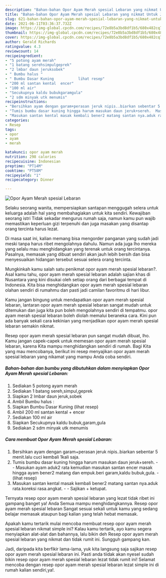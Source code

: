 ```yaml
---
description: "Bahan-bahan Opor Ayam Merah spesial Lebaran yang nikmat Untuk Jualan"
title: "Bahan-bahan Opor Ayam Merah spesial Lebaran yang nikmat Untuk Jualan"
slug: 621-bahan-bahan-opor-ayam-merah-spesial-lebaran-yang-nikmat-untuk-jualan
date: 2021-06-11T03:36:37.732Z
image: https://img-global.cpcdn.com/recipes/72e8b5a3bd8df1b5/680x482cq70/opor-ayam-merah-spesial-lebaran-foto-resep-utama.jpg
thumbnail: https://img-global.cpcdn.com/recipes/72e8b5a3bd8df1b5/680x482cq70/opor-ayam-merah-spesial-lebaran-foto-resep-utama.jpg
cover: https://img-global.cpcdn.com/recipes/72e8b5a3bd8df1b5/680x482cq70/opor-ayam-merah-spesial-lebaran-foto-resep-utama.jpg
author: Gerald Richards
ratingvalue: 4.3
reviewcount: 14
recipeingredient:
- "5 potong ayam merah"
- "1 batang serehsimpulgeprek"
- "2 lmbar daun jeruksobek"
- " Bumbu halus "
- " Bumbu Dasar Kuning           lihat resep"
- "200 ml santan kental  encer"
- "100 ml air"
- "Secukupnya kaldu bubukgaramgula"
- "2 sdm minyak utk menumis"
recipeinstructions:
- "Bersihkan ayam dengan garam+perasan jeruk nipis..biarkan sebentar 5 menit.lalu cuci kembali 1kali saja."
- "Tumis bumbu dasar kuning hingga harum masukan daun jeruk+sereh.  Masukan ayam aduk2 rata kemudian masukan santan encer masak hingga ayam bener2 matang dan empuk.beri garam,kaldu bubuk,gula.           (lihat resep)"
- "Masukan santan kental masak kembali bener2 matang santan nya.aduk rata.koreksi rasa.angkat.  Sajikan + ketupat."
categories:
- Resep
tags:
- opor
- ayam
- merah

katakunci: opor ayam merah 
nutrition: 298 calories
recipecuisine: Indonesian
preptime: "PT14M"
cooktime: "PT58M"
recipeyield: "1"
recipecategory: Dinner

---
```



![Opor Ayam Merah spesial Lebaran](https://img-global.cpcdn.com/recipes/72e8b5a3bd8df1b5/680x482cq70/opor-ayam-merah-spesial-lebaran-foto-resep-utama.jpg)

Selaku seorang wanita, mempersiapkan santapan menggugah selera untuk keluarga adalah hal yang membahagiakan untuk kita sendiri. Kewajiban seorang istri Tidak sekadar mengurus rumah saja, namun kamu pun wajib memastikan keperluan gizi terpenuhi dan juga masakan yang disantap orang tercinta harus lezat.

Di masa  saat ini, kalian memang bisa mengorder panganan yang sudah jadi meski tanpa harus ribet mengolahnya dahulu. Namun ada juga lho mereka yang selalu mau menghidangkan yang terenak untuk orang tercintanya. Pasalnya, memasak yang dibuat sendiri akan jauh lebih bersih dan bisa menyesuaikan hidangan tersebut sesuai selera orang tercinta. 



Mungkinkah kamu salah satu penikmat opor ayam merah spesial lebaran?. Asal kamu tahu, opor ayam merah spesial lebaran adalah sajian khas di Nusantara yang kini disukai oleh setiap orang dari berbagai tempat di Indonesia. Kita bisa menghidangkan opor ayam merah spesial lebaran olahan sendiri di rumahmu dan pasti jadi camilan favoritmu di hari libur.

Kamu jangan bingung untuk mendapatkan opor ayam merah spesial lebaran, lantaran opor ayam merah spesial lebaran sangat mudah untuk ditemukan dan juga kita pun boleh mengolahnya sendiri di tempatmu. opor ayam merah spesial lebaran boleh diolah memalui beraneka cara. Kini pun ada banyak sekali cara kekinian yang menjadikan opor ayam merah spesial lebaran semakin nikmat.

Resep opor ayam merah spesial lebaran pun sangat mudah dibuat, lho. Kamu jangan capek-capek untuk memesan opor ayam merah spesial lebaran, karena Kita mampu menghidangkan sendiri di rumah. Bagi Kita yang mau mencobanya, berikut ini resep menyajikan opor ayam merah spesial lebaran yang nikamat yang mampu Anda coba sendiri.

<!--inarticleads1-->

##### Bahan-bahan dan bumbu yang dibutuhkan dalam menyiapkan Opor Ayam Merah spesial Lebaran:

1. Sediakan 5 potong ayam merah
1. Sediakan 1 batang sereh,simpul,geprek
1. Siapkan 2 lmbar daun jeruk,sobek
1. Ambil  Bumbu halus :
1. Siapkan  Bumbu Dasar Kuning           (lihat resep)
1. Ambil 200 ml santan kental + encer
1. Sediakan 100 ml air
1. Siapkan Secukupnya kaldu bubuk,garam,gula
1. Sediakan 2 sdm minyak utk menumis




<!--inarticleads2-->

##### Cara membuat Opor Ayam Merah spesial Lebaran:

1. Bersihkan ayam dengan garam+perasan jeruk nipis..biarkan sebentar 5 menit.lalu cuci kembali 1kali saja.
1. Tumis bumbu dasar kuning hingga harum masukan daun jeruk+sereh. -  - Masukan ayam aduk2 rata kemudian masukan santan encer masak hingga ayam bener2 matang dan empuk.beri garam,kaldu bubuk,gula. -           (lihat resep)
1. Masukan santan kental masak kembali bener2 matang santan nya.aduk rata.koreksi rasa.angkat. -  - Sajikan + ketupat.




Ternyata resep opor ayam merah spesial lebaran yang lezat tidak ribet ini gampang banget ya! Anda Semua mampu menghidangkannya. Resep opor ayam merah spesial lebaran Sangat sesuai sekali untuk kamu yang sedang belajar memasak ataupun bagi kalian yang telah hebat memasak.

Apakah kamu tertarik mulai mencoba membuat resep opor ayam merah spesial lebaran nikmat simple ini? Kalau kamu tertarik, ayo kamu segera menyiapkan alat-alat dan bahannya, lalu bikin deh Resep opor ayam merah spesial lebaran yang nikmat dan tidak rumit ini. Sungguh gampang kan. 

Jadi, daripada kita berfikir lama-lama, yuk kita langsung saja sajikan resep opor ayam merah spesial lebaran ini. Pasti anda tiidak akan nyesel sudah bikin resep opor ayam merah spesial lebaran lezat tidak rumit ini! Selamat mencoba dengan resep opor ayam merah spesial lebaran lezat simple ini di rumah kalian sendiri,ya!.

